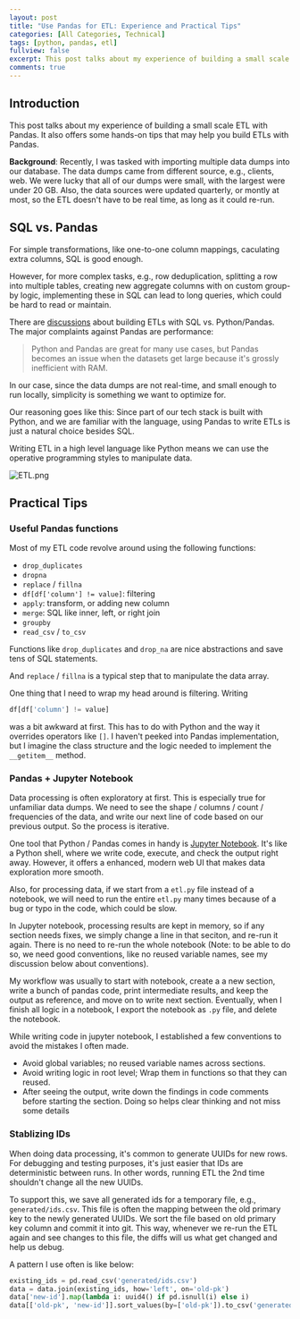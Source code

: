 ```yaml
---
layout: post
title: "Use Pandas for ETL: Experience and Practical Tips"
categories: [All Categories, Technical]
tags: [python, pandas, etl]
fullview: false
excerpt: This post talks about my experience of building a small scale ETL with Pandas. It also offers some hands-on tips that may help you build ETLs with Pandas.
comments: true
---
```


## Introduction
This post talks about my experience of building a small scale ETL with Pandas. It also offers some hands-on tips that may help you build ETLs with Pandas.

**Background**: Recently, I was tasked with importing multiple data dumps into our database. The data dumps came from different source, e.g., clients, web. We were lucky that all of our dumps were small, with the largest were under 20 GB. Also, the data sources were updated quarterly, or montly at most, so the ETL doesn't have to be real time, as long as it could re-run. 

## SQL vs. Pandas
For simple transformations, like one-to-one column mappings, caculating extra columns, SQL is good enough.

However, for more complex tasks, e.g., row deduplication, splitting a row into multiple tables, creating new aggregate columns with on custom group-by logic, implementing these in SQL can lead to long queries, which could be hard to read or maintain.

There are [discussions](https://www.reddit.com/r/ETL/comments/cnbl1w/using_python_for_etlelt_transformations/) about building ETLs with SQL vs. Python/Pandas. The major complaints against Pandas are performance:

> Python and Pandas are great for many use cases, but Pandas becomes an issue when the datasets get large because it's grossly inefficient with RAM.

In our case, since the data dumps are not real-time, and small enough to run locally, simplicity is something we want to optimize for. 

Our reasoning goes like this: Since part of our tech stack is built with Python, and we are familiar with the language, using Pandas to write ETLs is just a natural choice besides SQL.

Writing ETL in a high level language like Python means we can use the operative programming styles to manipulate data.

![ETL.png](https://user-images.githubusercontent.com/2715151/71391743-7e914c00-25d3-11ea-9460-309df99edf54.png)

## Practical Tips
### Useful Pandas functions
Most of my ETL code revolve around using the following functions:

- `drop_duplicates`
- `dropna`
- `replace` / `fillna`
-  `df[df['column'] != value]`: filtering
- `apply`: transform, or adding new column
- `merge`: SQL like inner, left, or right join
- `groupby`
- `read_csv` / `to_csv`

Functions like `drop_duplicates` and `drop_na` are nice abstractions and save tens of SQL statements.

And `replace` / `fillna` is a typical step that to manipulate the data array.

One thing that I need to wrap my head around is filtering. Writing

```python
df[df['column'] != value]
```
was a bit awkward at first. This has to do with Python and  the way it overrides operators like `[]`. I haven't peeked into Pandas implementation, but I imagine the class structure and the logic needed to implement the `__getitem__` method.

### Pandas + Jupyter Notebook
Data processing is often exploratory at first. This is especially true for unfamiliar data dumps. We need to see the shape / columns / count / frequencies of the data, and write our next line of code based on our previous output. So the process is iterative.

One tool that Python / Pandas comes in handy is [Jupyter Notebook](https://jupyter.org/). It's like a Python shell, where we write code, execute, and check the output right away. However, it offers a enhanced, modern web UI that makes data exploration more smooth.

Also, for processing data, if we start from a `etl.py` file instead of a notebook, we will need to run the entire `etl.py` many times because of a bug or typo in the code, which could be slow. 

In Jupyter notebook, processing results are kept in memory, so if any section needs fixes, we simply change a line in that seciton, and re-run it again. There is no need to re-run the whole notebook (Note: to be able to do so, we need good conventions, like no reused variable names, see my discussion below about conventions).

My workflow was usually to start with notebook, create a a new section, write a bunch of pandas code, print intermediate results, and keep the output as reference, and move on to write next section. Eventually, when I finish all logic in a notebook, I export the notebook as `.py` file, and delete the notebook.

While writing code in jupyter notebook, I established a few conventions to avoid the mistakes I often made.

- Avoid global variables; no reused variable names across sections.
- Avoid writing logic in root level; Wrap them in functions so that they can reused.
- After seeing the output, write down the findings in code comments before starting the section. Doing so helps clear thinking and not miss some details

### Stablizing IDs
When doing data processing, it's common to generate UUIDs for new rows. For debugging and testing purposes, it's just easier that IDs are deterministic between runs. In other words, running ETL the 2nd time shouldn't change all the new UUIDs.

To support this, we save all generated ids for a temporary file, e.g., `generated/ids.csv`. This file is often the mapping between the old primary key to the newly generated UUIDs. We sort the file based on old primary key column and commit it into git. This way, whenever we re-run the ETL again and see changes to this file, the diffs will us what get changed and help us debug.

A pattern I use often is like below:

```python
existing_ids = pd.read_csv('generated/ids.csv')
data = data.join(existing_ids, how='left', on='old-pk')
data['new-id'].map(lambda i: uuid4() if pd.isnull(i) else i)
data[['old-pk', 'new-id']].sort_values(by=['old-pk']).to_csv('generated/ids.csv')
```

